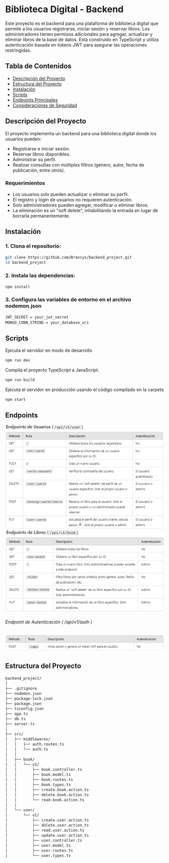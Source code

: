 # Biblioteca Digital - Backend

Este proyecto es el backend para una plataforma de biblioteca digital que permite a los usuarios registrarse, iniciar sesión y reservar libros. Los administradores tienen permisos adicionales para agregar, actualizar y eliminar libros de la base de datos. Está construido en TypeScript y utiliza autenticación basada en tokens JWT para asegurar las operaciones restringidas.

## Tabla de Contenidos
- [Descripción del Proyecto](#descripción-del-proyecto)
- [Estructura del Proyecto](#estructura-del-proyecto)
- [Instalación](#instalación)
- [Scripts](#scripts)
- [Endpoints Principales](#endpoints-principales)
- [Consideraciones de Seguridad](#consideraciones-de-seguridad)

## Descripción del Proyecto
El proyecto implementa un backend para una biblioteca digital donde los usuarios pueden:
- Registrarse e iniciar sesión.
- Reservar libros disponibles.
- Administrar su perfil.
- Realizar consultas con múltiples filtros (género, autor, fecha de publicación, entre otros).

### Requerimientos
- Los usuarios solo pueden actualizar o eliminar su perfil.
- El registro y login de usuarios no requieren autenticación.
- Solo administradores pueden agregar, modificar o eliminar libros.
- La eliminación es un "soft delete", inhabilitando la entrada en lugar de borrarla permanentemente.

## Instalación
### 1. Clona el repositorio:
```bash
git clone https://github.com/Brancys/backend_project.git
cd backend_project
```
### 2. Instala las dependencias:
```bash
npm install
```
### 3. Configura las variables de entorno en el archivo nodemon.json
```bash
JWT_SECRET = your_jwt_secret
MONGO_CONN_STRING = your_database_uri
```

## Scripts
Ejecuta el servidor en modo de desarrollo
```bash
npm run dev
```
Compila el proyecto TypeScript a JavaScript.
```bash
npm run build
```
Ejecuta el servidor en producción usando el código compilado en la carpeta
```bash
npm start
```
## Endpoints 
![](./assets/endpoints_users.png)
![](./assets/endpoints_books.png)
###### Endpoint de Autenticación ( /api/v1/auth )
![](./assets/endpoint_auth.png)

## Estructura del Proyecto

```plaintext
backend_project/
│
├── .gitignore
├── nodemon.json
├── package-lock.json
├── package.json
├── tsconfig.json
├── app.ts
├── db.ts
├── server.ts
│
├── src/
│   ├── middlewares/
│   │   ├── auth.routes.ts
│   │   └── auth.ts
│   │
│   ├── book/
│   │   └── v1/
│   │       ├── book.controller.ts
│   │       ├── book.model.ts
│   │       ├── book.routes.ts
│   │       ├── book.types.ts
│   │       ├── create.book.action.ts
│   │       ├── delete.book.action.ts
│   │       └── read.book.action.ts
│   │
│   └── user/
│       └── v1/
│           ├── create.user.action.ts
│           ├── delete.user.action.ts
│           ├── read.user.action.ts
│           ├── update.user.action.ts
│           ├── user.controller.ts
│           ├── user.model.ts
│           ├── user.routes.ts
│           └── user.types.ts